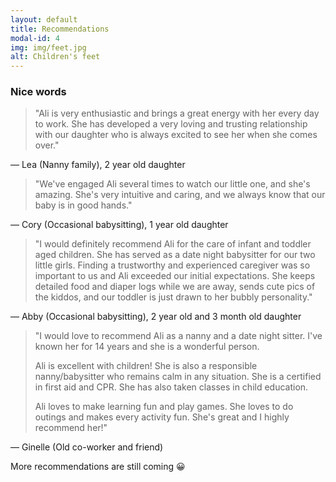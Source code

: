 ```yaml
---
layout: default
title: Recommendations
modal-id: 4
img: img/feet.jpg
alt: Children's feet
---
```


### Nice words > "Ali is very enthusiastic and brings a great energy with her every day to work.  She has developed a very loving and trusting relationship with our daughter who is always excited to see her when she comes over."— Lea (Nanny family), 2 year old daughter > "We've engaged Ali several times to watch our little one, and she's amazing. She's very intuitive and caring, and we always know that our baby is in good hands."— Cory (Occasional babysitting), 1 year old daughter > "I would definitely recommend Ali for the care of infant and toddler aged children. She has served as a date night babysitter for our two little girls. Finding a trustworthy and experienced caregiver was so important to us and Ali exceeded our initial expectations. She keeps detailed food and diaper logs while we are away, sends cute pics of the kiddos, and our toddler is just drawn to her bubbly personality."— Abby (Occasional babysitting), 2 year old and 3 month old daughter > "I would love to recommend Ali as a nanny and a date night sitter. I've known her for 14 years and she is a wonderful person. >> Ali is excellent with children! She is also a responsible nanny/babysitter who remains calm in any situation. She is a certified in first aid and CPR. She has also taken classes in child education. >> Ali loves to make learning fun and play games. She loves to do outings and makes every activity fun. She's great and I highly recommend her!"— Ginelle (Old co-worker and friend)More recommendations are still coming 😀
